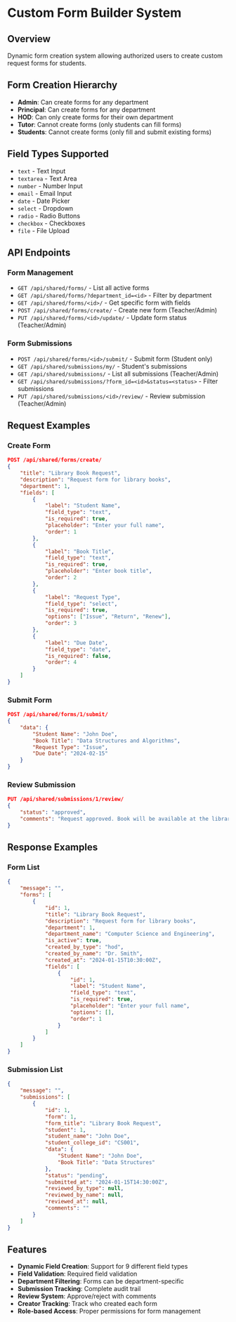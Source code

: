 # Custom Form Builder System

## Overview
Dynamic form creation system allowing authorized users to create custom request forms for students.

## Form Creation Hierarchy
- **Admin**: Can create forms for any department
- **Principal**: Can create forms for any department
- **HOD**: Can only create forms for their own department
- **Tutor**: Cannot create forms (only students can fill forms)
- **Students**: Cannot create forms (only fill and submit existing forms)

## Field Types Supported
- `text` - Text Input
- `textarea` - Text Area
- `number` - Number Input
- `email` - Email Input
- `date` - Date Picker
- `select` - Dropdown
- `radio` - Radio Buttons
- `checkbox` - Checkboxes
- `file` - File Upload

## API Endpoints

### **Form Management**
- `GET /api/shared/forms/` - List all active forms
- `GET /api/shared/forms/?department_id=<id>` - Filter by department
- `GET /api/shared/forms/<id>/` - Get specific form with fields
- `POST /api/shared/forms/create/` - Create new form (Teacher/Admin)
- `PUT /api/shared/forms/<id>/update/` - Update form status (Teacher/Admin)

### **Form Submissions**
- `POST /api/shared/forms/<id>/submit/` - Submit form (Student only)
- `GET /api/shared/submissions/my/` - Student's submissions
- `GET /api/shared/submissions/` - List all submissions (Teacher/Admin)
- `GET /api/shared/submissions/?form_id=<id>&status=<status>` - Filter submissions
- `PUT /api/shared/submissions/<id>/review/` - Review submission (Teacher/Admin)

## Request Examples

### **Create Form**
```json
POST /api/shared/forms/create/
{
    "title": "Library Book Request",
    "description": "Request form for library books",
    "department": 1,
    "fields": [
        {
            "label": "Student Name",
            "field_type": "text",
            "is_required": true,
            "placeholder": "Enter your full name",
            "order": 1
        },
        {
            "label": "Book Title",
            "field_type": "text",
            "is_required": true,
            "placeholder": "Enter book title",
            "order": 2
        },
        {
            "label": "Request Type",
            "field_type": "select",
            "is_required": true,
            "options": ["Issue", "Return", "Renew"],
            "order": 3
        },
        {
            "label": "Due Date",
            "field_type": "date",
            "is_required": false,
            "order": 4
        }
    ]
}
```

### **Submit Form**
```json
POST /api/shared/forms/1/submit/
{
    "data": {
        "Student Name": "John Doe",
        "Book Title": "Data Structures and Algorithms",
        "Request Type": "Issue",
        "Due Date": "2024-02-15"
    }
}
```

### **Review Submission**
```json
PUT /api/shared/submissions/1/review/
{
    "status": "approved",
    "comments": "Request approved. Book will be available at the library counter."
}
```

## Response Examples

### **Form List**
```json
{
    "message": "",
    "forms": [
        {
            "id": 1,
            "title": "Library Book Request",
            "description": "Request form for library books",
            "department": 1,
            "department_name": "Computer Science and Engineering",
            "is_active": true,
            "created_by_type": "hod",
            "created_by_name": "Dr. Smith",
            "created_at": "2024-01-15T10:30:00Z",
            "fields": [
                {
                    "id": 1,
                    "label": "Student Name",
                    "field_type": "text",
                    "is_required": true,
                    "placeholder": "Enter your full name",
                    "options": [],
                    "order": 1
                }
            ]
        }
    ]
}
```

### **Submission List**
```json
{
    "message": "",
    "submissions": [
        {
            "id": 1,
            "form": 1,
            "form_title": "Library Book Request",
            "student": 1,
            "student_name": "John Doe",
            "student_college_id": "CS001",
            "data": {
                "Student Name": "John Doe",
                "Book Title": "Data Structures"
            },
            "status": "pending",
            "submitted_at": "2024-01-15T14:30:00Z",
            "reviewed_by_type": null,
            "reviewed_by_name": null,
            "reviewed_at": null,
            "comments": ""
        }
    ]
}
```

## Features
- **Dynamic Field Creation**: Support for 9 different field types
- **Field Validation**: Required field validation
- **Department Filtering**: Forms can be department-specific
- **Submission Tracking**: Complete audit trail
- **Review System**: Approve/reject with comments
- **Creator Tracking**: Track who created each form
- **Role-based Access**: Proper permissions for form management